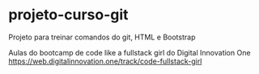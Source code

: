 # projeto-curso-git
Projeto para treinar comandos do git, HTML e Bootstrap

Aulas do bootcamp de code like a fullstack girl do Digital Innovation One
https://web.digitalinnovation.one/track/code-fullstack-girl
